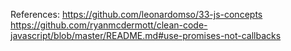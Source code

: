 References:
https://github.com/leonardomso/33-js-concepts
https://github.com/ryanmcdermott/clean-code-javascript/blob/master/README.md#use-promises-not-callbacks

